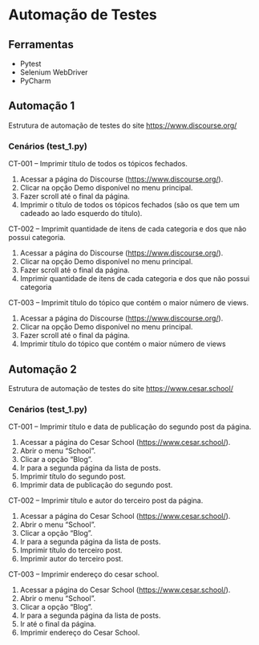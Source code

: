 # Automação de Testes 

## Ferramentas
* Pytest 
* Selenium WebDriver
* PyCharm

## Automação 1
Estrutura de automação de testes do site https://www.discourse.org/

### Cenários (test_1.py)
CT-001 – Imprimir título de todos os tópicos fechados.
1. Acessar a página do Discourse (https://www.discourse.org/).
2. Clicar na opção Demo disponível no menu principal.
3. Fazer scroll até o final da página.
4. Imprimir o título de todos os tópicos fechados (são os que tem um cadeado ao lado esquerdo do título).

CT-002 – Imprimit quantidade de itens de cada categoria e dos que não possui categoria.
1. Acessar a página do Discourse (https://www.discourse.org/).
2. Clicar na opção Demo disponível no menu principal.
3. Fazer scroll até o final da página.
4. Imprimir quantidade de itens de cada categoria e dos que não possui categoria 

CT-003 – Imprimit título do tópico que contém o maior número de views.
1. Acessar a página do Discourse (https://www.discourse.org/).
2. Clicar na opção Demo disponível no menu principal.
3. Fazer scroll até o final da página.
4. Imprimir título do tópico que contém o maior número de views 

## Automação 2
Estrutura de automação de testes do site https://www.cesar.school/

### Cenários (test_1.py)
CT-001 – Imprimir título e data de publicação do segundo post da página.
1. Acessar a página do Cesar School (https://www.cesar.school/).
2. Abrir o menu “School”.
3. Clicar a opção “Blog”.
4. Ir para a segunda página da lista de posts.
5. Imprimir título do segundo post.
6. Imprimir data de publicação do segundo post.

CT-002 – Imprimir título e autor do terceiro post da página.
1. Acessar a página do Cesar School (https://www.cesar.school/).
2. Abrir o menu “School”.
3. Clicar a opção “Blog”.
4. Ir para a segunda página da lista de posts.
5. Imprimir título do terceiro post.
6. Imprimir autor do terceiro post.

CT-003 – Imprimir endereço do cesar school.
1. Acessar a página do Cesar School (https://www.cesar.school/).
2. Abrir o menu “School”.
3. Clicar a opção “Blog”.
4. Ir para a segunda página da lista de posts.
5. Ir até o final da página.
6. Imprimir endereço do Cesar School.

